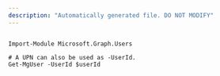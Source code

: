 ```yaml
---
description: "Automatically generated file. DO NOT MODIFY"
---
```


```powershellv1

Import-Module Microsoft.Graph.Users

# A UPN can also be used as -UserId.
Get-MgUser -UserId $userId

```